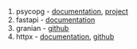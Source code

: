 1) psycopg - [documentation](https://www.psycopg.org/psycopg3/docs/index.html), [project](https://www.psycopg.org/)  
2) fastapi - [documentation](https://fastapi.tiangolo.com/)
3) granian - [github](https://github.com/emmett-framework/granian)
4) httpx - [documentation](https://www.python-httpx.org/), [github](https://github.com/encode/httpx/)